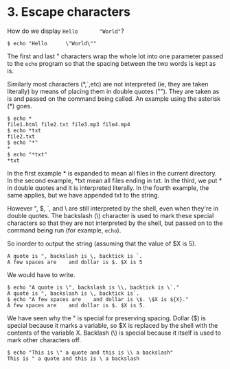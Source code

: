 # 3. Escape characters

How do we display `Hello       "World"`?

```
$ echo "Hello      \"World\""    
```

The first and last " characters wrap the whole lot into one parameter passed to the `echo` program so that the spacing
between the two words is kept as is.

Similarly most characters (\*,\`,etc) are not interpreted (ie, they are taken literally) by means of placing them in
double quotes (""). They are taken as is and passed on the command being called. An example using the asterisk (\*)
goes.

```
$ echo *
file1.html file2.txt file3.mp3 file4.mp4
$ echo *txt
file2.txt
$ echo "*"
*
$ echo "*txt"
*txt
```

In the first example * is expanded to mean all files in the current directory. In the second example, \*txt mean all
files ending in txt. In the third, we put * in double quotes and it is interpreted literally. In the fourth example, the
same applies, but we have appended txt to the string.

However ", $, \`, and \ are still interpreted by the shell, even when they're in double quotes. The backslash (\\)
character is used to mark these special characters so that they are not interpreted by the shell, but passed on to the
command being run (for example, `echo`).

So inorder to output the string (assuming that the value of $X is 5).

```
A quote is ", backslash is \, backtick is `.
A few spaces are    and dollar is $. $X is 5
```

We would have to write.

```
$ echo "A quote is \", backslash is \\, backtick is \`."
A quote is ", backslash is \, backtick is`.
$ echo "A few spaces are    and dollar is \$. \$X is ${X}."
A few spaces are    and dollar is $. $X is 5.
```

We have seen why the " is special for preserving spacing. Dollar ($) is special because it marks a variable, so $X is
replaced by the shell with the contents of the variable X. Backlash (\\) is special because it itself is used to mark
other characters off.

```
$ echo "This is \" a quote and this is \\ a backslash"
This is " a quote and this is \ a backslash
```
